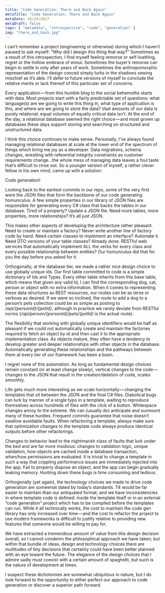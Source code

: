 ```yaml
---
title: "Code Generation: There and Back Again"
metaTitle: "Code Generation: There and Back Again"
metaDate: 10/24/2017
metaDraft: false
tags: [ "metadata", "retrospective", "code", "generation" ]
img: "there_and_back.jpg"
---
```


I can’t remember a project (engineering or otherwise) during which I haven’t paused to ask myself: “Why did I design this thing that way?” Sometimes as a result of this introspection, I find myself feeling remorse or self-loathing, regret or the hollow embrace of ennui. Sometimes the buyer’s remorse can begin to settle in only after years of work. Sometimes the anthropomorphic representation of the design conceit simply lurks in the shadows sewing mischief as it’s able. I’ll defer to future versions of myself to conclude the relative merits or lack thereof of this particular set of concerns.

Every application — from this humble blog to the social behemoths starts with data. Most projects start with a fairly predictable set of questions: what language(s) are we going to write this thing in, what type of application is this, and where are we going to store the data? Vast amounts of our data is purely relational; equal volumes of equally critical data isn’t. At the end of the day, a relational database seemed the right choice — and most grown up databases these days support storing and searching on structured and unstructured data.

I think this choice continues to make sense. Personally, I’ve always found managing relational databases at scale at the lower end of the spectrum of things which bring me joy as a developer. Data migrations, schema changes, wrestling with referential integrity constraints as customer requirements change…the whole mess of managing data leaves a foul taste that’s difficult to rinse out. So a younger version of myself, a rather clever fellow in his own mind, came up with a solution:

Code generation!

Looking back to the earliest commits in our repo, some of the very first were the JSON files that form the backbone of our code generating homunculus. A few simple properties in our library of JSON files are responsible for generating every C# class that backs the tables in our database. Tired of a property? Update a JSON file. Need more tables, more properties, more relationships? It’s all just JSON.

This makes other aspects of developing the architecture rather pleasant. Need to create or maintain a factory? Never write another line of factory code by hand. Need certain classes to implement an interface? Automate it. Need DTO versions of your table classes? Already done. RESTful web services that automatically implement ALL the verbs for every class and every possible relationship between entities? Our homunculus did that for you the day before you asked for it.

Orthogonally, at the database tier, we made a rather nice design choice to use globally unique ids. Our first table committed to code is a simple dictionary of Ids and Types. Every other table inherits from this base table, which means that given any valid Id, I can find the corresponding dog, cat, person or object with no extra information. When it comes to representing these data structures as REST resources, our routes can be as terse or verbose as desired. If we were so inclined, the route to add a dog to a person’s pets collection could be as simple as posting to _/api/{personId}/{petId}_, although in practice we rarely deviate from RESTful norms (_/api/person/{personId}/pets/{petId}_ is the actual route).

The flexibility that working with globally unique identifiers would be half as pleasant if we could not automatically create and maintain the factories required to fetch an object by id and then cast it to the appropriate implementation class. As objects mature, they often have a tendency to develop greater and deeper relationships with other objects in the database. Automatically generating these relationships and the pathways between them at every tier of our framework has been a boon.

I regret none of this automation. As long as fundamental design choices remain constant (or at least change slowly), vertical changes to the code — changes to the JSON that result in the creation/deletion of code, scales smoothly.

Life gets much more interesting as we scale horizontally — changing the templates that sit between the JSON and the final C# files. Diabolical bugs can lurk by manner of a single typo in a template, waiting to reproduce themselves across hundreds of files with the click of a button. Whitespace changes annoy to the extreme. We can (usually do) anticipate and surmount many of these hurdles. Frequent commits guarantee that noise doesn’t swallow avoidable faults. When refactoring a template, always make sure that optimization changes to the template code always produce identical outputs before other refactorings.

Changes to behavior lead to the nightmarish class of faults that lurk under the bed and are far more insidious: changes to validation logic, unique validation, how objects are cached inside a database transaction, when/how permissions are evaluated. It is trivial to change a template in such a way that crippling performance issues are immediately injected into the app. Fail to properly dispose an object, and the app can begin gradually leaking memory. Hunting down these bugs is time consuming and tedious.

Orthogonally (yet again), the technology choices we made to drive code generation are somewhat dated by today’s standards. T4 would be far easier to maintain than our antiquated format; and we have inconsistencies in where template code is defined: inside the template itself or in an external “code generation” project which has to be compiled before the templates can run. While it all technically works, the cost to maintain the code gen library has only increased over time — and the cost to refactor the project to use modern frameworks is difficult to justify relative to providing new features that someone would be willing to pay for.

We have extracted a tremendous amount of value from this design decision overall, so I cannot condemn the philosophical approach we have taken; but within that bundle of ideas, design and technology choices there are multitudes of tiny decisions that certainly could have been better planned with an eye toward the future. The elegance of the design choices that I admire sadly must coexist with a certain amount of spaghetti, but such is the nature of development at times.

I suspect these dichotomies are somewhat ubiquitous in nature, but I do look forward to the opportunity to either perfect our approach to code generation or discover a superior path forward.
